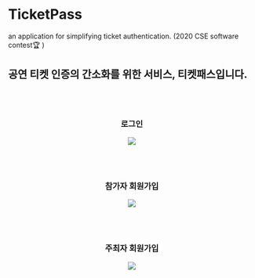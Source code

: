 
# TicketPass
an application for simplifying ticket authentication. (2020 CSE software contest🏆 )

## 공연 티켓 인증의 간소화를 위한 서비스, 티켓패스입니다.

<br>
<br>
  <h3 align = "center"> 로그인 </h3>
  
  
  <p align="center">
	<img src="https://user-images.githubusercontent.com/65906458/114911666-2fbb9580-9e5a-11eb-8737-6bd8db2a57fb.png" />
</p>
<br>
<br>

 <h3 align = "center"> 참가자 회원가입 </h3>
  
  
  <p align="center">
	<img src="https://user-images.githubusercontent.com/65906458/114912622-2ed73380-9e5b-11eb-8b03-b6c3148f94eb.png" />
</p>
<br>
<br>


 <h3 align = "center"> 주최자 회원가입 </h3>
  
  
  <p align="center">
	<img src="https://user-images.githubusercontent.com/65906458/114912715-4adad500-9e5b-11eb-853d-3427e8ef5e81.png" />
</p>
<br>
<br>
